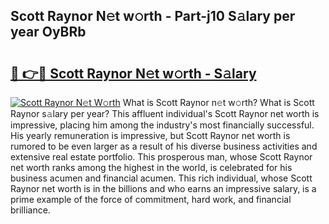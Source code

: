 ## Scott Raynor N𝚎t w𝚘rth - Part-j10 S𝚊lary per year OyBRb

# <h2><a href="http://gc35vv.nevu.top/?p=Scott+Raynor">🔗 👉🔴 Scott Raynor N𝚎t w𝚘rth - S𝚊lary</a></h2>

[![Scott Raynor N𝚎t W𝚘rth](https://i.imgur.com/Oavwk0R.jpeg)](http://gc35vv.nevu.top/?p=Scott+Raynor)
What is Scott Raynor n𝚎t w𝚘rth? What is Scott Raynor s𝚊lary per year?
This affluent individual's Scott Raynor net worth is impressive, placing him among the industry's most financially successful. His yearly remuneration is impressive, but Scott Raynor net worth is rumored to be even larger as a result of his diverse business activities and extensive real estate portfolio. This prosperous man, whose Scott Raynor net worth ranks among the highest in the world, is celebrated for his business acumen and financial acumen. This rich individual, whose Scott Raynor net worth is in the billions and who earns an impressive salary, is a prime example of the force of commitment, hard work, and financial brilliance.
